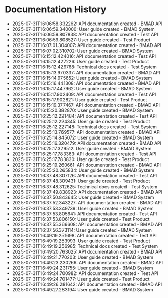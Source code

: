 # Documentation History

- 2025-07-31T16:06:58.332262: API documentation created - BMAD API
- 2025-07-31T16:06:59.340000: User guide created - BMAD System
- 2025-07-31T16:06:59.807838: API documentation created - Test API
- 2025-07-31T16:06:59.808527: User guide created - Test Product
- 2025-07-31T16:07:01.304007: API documentation created - BMAD API
- 2025-07-31T16:07:02.310702: User guide created - BMAD System
- 2025-07-31T16:15:12.424016: API documentation created - Test API
- 2025-07-31T16:15:12.427226: User guide created - Test Product
- 2025-07-31T16:15:12.429768: Technical docs created - Test System
- 2025-07-31T16:15:13.970337: API documentation created - BMAD API
- 2025-07-31T16:15:14.975652: User guide created - BMAD System
- 2025-07-31T16:15:16.441308: API documentation created - BMAD API
- 2025-07-31T16:15:17.447962: User guide created - BMAD System
- 2025-07-31T16:15:17.902409: API documentation created - Test API
- 2025-07-31T16:15:17.902821: User guide created - Test Product
- 2025-07-31T16:15:19.377467: API documentation created - BMAD API
- 2025-07-31T16:15:20.382870: User guide created - BMAD System
- 2025-07-31T16:25:12.221484: API documentation created - Test API
- 2025-07-31T16:25:12.224345: User guide created - Test Product
- 2025-07-31T16:25:12.227148: Technical docs created - Test System
- 2025-07-31T16:25:13.769577: API documentation created - BMAD API
- 2025-07-31T16:25:14.845072: User guide created - BMAD System
- 2025-07-31T16:25:16.320479: API documentation created - BMAD API
- 2025-07-31T16:25:17.329512: User guide created - BMAD System
- 2025-07-31T16:25:17.783363: API documentation created - Test API
- 2025-07-31T16:25:17.783830: User guide created - Test Product
- 2025-07-31T16:25:19.260661: API documentation created - BMAD API
- 2025-07-31T16:25:20.265834: User guide created - BMAD System
- 2025-07-31T16:37:48.307126: API documentation created - Test API
- 2025-07-31T16:37:48.309431: User guide created - Test Product
- 2025-07-31T16:37:48.312625: Technical docs created - Test System
- 2025-07-31T16:37:49.838923: API documentation created - BMAD API
- 2025-07-31T16:37:50.843645: User guide created - BMAD System
- 2025-07-31T16:37:52.343227: API documentation created - BMAD API
- 2025-07-31T16:37:53.349739: User guide created - BMAD System
- 2025-07-31T16:37:53.805641: API documentation created - Test API
- 2025-07-31T16:37:53.806150: User guide created - Test Product
- 2025-07-31T16:37:55.366608: API documentation created - BMAD API
- 2025-07-31T16:37:56.373114: User guide created - BMAD System
- 2025-07-31T16:49:19.251698: API documentation created - Test API
- 2025-07-31T16:49:19.253993: User guide created - Test Product
- 2025-07-31T16:49:19.256985: Technical docs created - Test System
- 2025-07-31T16:49:20.763025: API documentation created - BMAD API
- 2025-07-31T16:49:21.770203: User guide created - BMAD System
- 2025-07-31T16:49:23.230266: API documentation created - BMAD API
- 2025-07-31T16:49:24.231755: User guide created - BMAD System
- 2025-07-31T16:49:24.700982: API documentation created - Test API
- 2025-07-31T16:49:24.701477: User guide created - Test Product
- 2025-07-31T16:49:26.281642: API documentation created - BMAD API
- 2025-07-31T16:49:27.283194: User guide created - BMAD System
